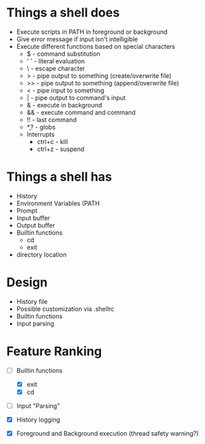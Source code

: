 # Things a shell does

* Execute scripts in PATH in foreground or background
* Give error message if input isn't intelligible
* Execute different functions based on special characters
    * $   - command substitution
    * ' ' - literal evaluation
    * \   - escape character
    * \>   - pipe output to something (create/overwrite file)
    * \>>  - pipe output to something (append/overwrite file)
    * <   - pipe input to something
    * |   - pipe output to command's input
    * &   - execute in background
    * &&  - execute command and command
    * !!  - last command
    * \*,? - globs
    * Interrupts
        * ctrl+c - kill
        * ctrl+z - suspend

# Things a shell has

* History
* Environment Variables (PATH
* Prompt
* Input buffer
* Output buffer
* Builtin functions
    * cd
    * exit
* directory location

# Design

* History file
* Possible customization via .shellrc
* Builtin functions
* Input parsing

# Feature Ranking

- [ ] Builtin functions
    - [x] exit
    - [x] cd
- [ ] Input "Parsing"
- [x] History logging
- [x] Foreground and Background execution (thread safety warning?)

